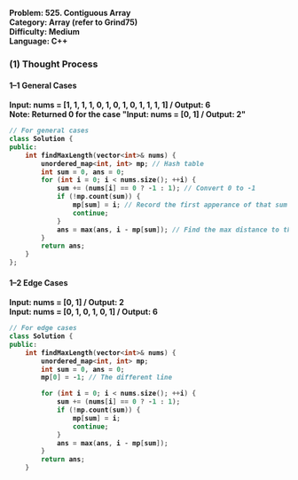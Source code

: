 <p><strong>Problem: 525. Contiguous Array<br>
<strong>Category:</strong> Array (refer to Grind75)<br>
<strong>Difficulty:</strong> Medium<br>
<strong>Language:</strong> C++</p>

<h3>(1) Thought Process</h3>
<h4>1–1 General Cases</h4>
<p>Input: nums = [1, 1, 1, 1, 0, 1, 0, 1, 0, 1, 1, 1, 1] / Output: 6<br>
Note: Returned 0 for the case "Input: nums = [0, 1] / Output: 2"</p>

```cpp
// For general cases
class Solution {
public:
    int findMaxLength(vector<int>& nums) {
        unordered_map<int, int> mp; // Hash table
        int sum = 0, ans = 0;
        for (int i = 0; i < nums.size(); ++i) {
            sum += (nums[i] == 0 ? -1 : 1); // Convert 0 to -1
            if (!mp.count(sum)) {
                mp[sum] = i; // Record the first apperance of that sum
                continue;
            }
            ans = max(ans, i - mp[sum]); // Find the max distance to the first one
        }
        return ans;
    }
};
```

<h4>1–2 Edge Cases</h4>
<p>Input: nums = [0, 1] / Output: 2<br>
Input: nums = [0, 1, 0, 1, 0, 1] / Output: 6</p>

```cpp
// For edge cases
class Solution {
public:
    int findMaxLength(vector<int>& nums) {
        unordered_map<int, int> mp;
        int sum = 0, ans = 0;
        mp[0] = -1; // The different line

        for (int i = 0; i < nums.size(); ++i) {
            sum += (nums[i] == 0 ? -1 : 1);
            if (!mp.count(sum)) {
                mp[sum] = i;
                continue;
            }
            ans = max(ans, i - mp[sum]);
        }
        return ans;
    }
```
